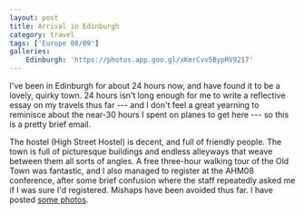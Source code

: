```yaml
---
layout: post
title: Arrival in Edinburgh
category: travel
tags: ['Europe 08/09']
galleries:
    Edinburgh: 'https://photos.app.goo.gl/xKmrCvv5BypRV9217'
---
```


I've been in Edinburgh for about 24 hours now, and have found it to be a
lovely, quirky town.
24 hours isn't long enough for me to write a reflective essay on my travels
thus far --- and I don't feel a great yearning to reminisce about the near-30
hours I spent on planes to get here --- so this is a pretty brief email.

The hostel (High Street Hostel) is decent, and full of friendly people.
The town is full of picturesque buildings and endless alleyways that weave
between them all sorts of angles.
A free three-hour walking tour of the Old Town was fantastic, and I also
managed to register at the AHM08 conference, after some brief confusion where
the staff repeatedly asked me if I was sure I'd registered.
Mishaps have been avoided thus far.
I have posted [some photos](https://photos.app.goo.gl/xKmrCvv5BypRV9217).
